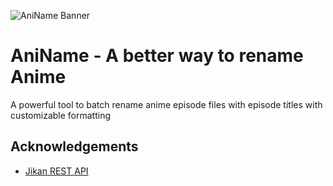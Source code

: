 ![AniName Banner](https://user-images.githubusercontent.com/69304096/178553804-76c53186-01f1-4900-8927-6ff427de1c26.png)

# AniName - A better way to rename Anime

A powerful tool to batch rename anime episode files with episode titles with customizable formatting

## Acknowledgements

 - [Jikan REST API](https://github.com/jikan-me/jikan-rest)
